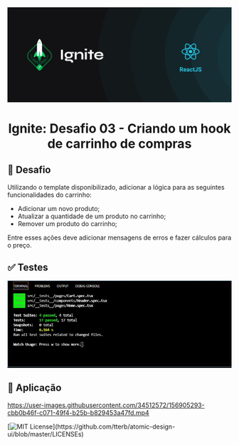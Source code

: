 <img alt="ignit" src="evidences/ignite.png" />
<h1 align="center">Ignite: Desafio 03 - Criando um hook de carrinho de compras</h1>

## :bookmark_tabs: Desafio

Utilizando o template disponibilizado, adicionar a lógica para as seguintes funcionalidades do carrinho:

  - Adicionar um novo produto;
  - Atualizar a quantidade de um produto no carrinho;
  - Remover um produto do carrinho;

Entre esses ações deve adicionar mensagens de erros e fazer cálculos para o preço. 

## :white_check_mark: Testes

<img alt="ignit" src="evidences/test.JPG" />

## :sparkler: Aplicação

https://user-images.githubusercontent.com/34512572/156905293-cbb0b46f-c071-49f4-b25b-b829453a47fd.mp4


[![MIT License](https://img.shields.io/apm/l/atomic-design-ui.svg?)](https://github.com/tterb/atomic-design-ui/blob/master/LICENSEs)
